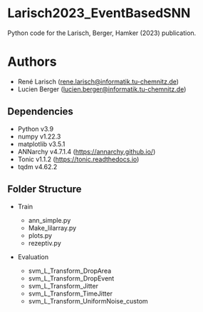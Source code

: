 # Larisch2023_EventBasedSNN

Python code for the Larisch, Berger, Hamker (2023) publication.


# Authors

- René Larisch (rene.larisch@informatik.tu-chemnitz.de)
- Lucien Berger (lucien.berger@informatik.tu-chemnitz.de)

## Dependencies

- Python v3.9
- numpy v1.22.3
- matplotlib v3.5.1
- ANNarchy v4.7.1.4 (https://annarchy.github.io/)
- Tonic v1.1.2 (https://tonic.readthedocs.io)
- tqdm v4.62.2


## Folder Structure

- Train
    - ann_simple.py
    - Make_lilarray.py
    - plots.py
    - rezeptiv.py
       
- Evaluation
    - svm_L_Transform_DropArea
    - svm_L_Transform_DropEvent
    - svm_L_Transform_Jitter
    - svm_L_Transform_TimeJitter
    - svm_L_Transform_UniformNoise_custom

